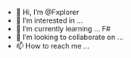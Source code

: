 - 👋 Hi, I’m @Fxplorer
- 👀 I’m interested in ...
- 🌱 I’m currently learning ... F#
- 💞️ I’m looking to collaborate on ...
- 📫 How to reach me ...

<!---
Fxplorer/Fxplorer is a ✨ special ✨ repository because its `README.md` (this file) appears on your GitHub profile.
You can click the Preview link to take a look at your changes.
--->
